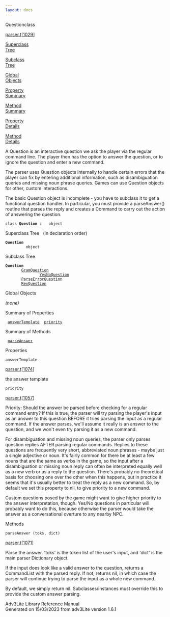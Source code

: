 ```yaml
---
layout: docs
---
```

<span class="title">Question</span><span class="type">class</span>

[parser.t](../file/parser.t.html)\[[1029](../source/parser.t.html#1029)\]

[Superclass  
Tree](#_SuperClassTree_)

[Subclass  
Tree](#_SubClassTree_)

[Global  
Objects](#_ObjectSummary_)

[Property  
Summary](#_PropSummary_)

[Method  
Summary](#_MethodSummary_)

[Property  
Details](#_Properties_)

[Method  
Details](#_Methods_)

<div class="fdesc">

A Question is an interactive question we ask the player via the regular
command line. The player then has the option to answer the question, or
to ignore the question and enter a new command.

The parser uses Question objects internally to handle certain errors
that the player can fix by entering additional information, such as
disambiguation queries and missing noun phrase queries. Games can use
Question objects for other, custom interactions.

The basic Question object is incomplete - you have to subclass it to get
a functional question handler. In particular, you must provide a
parseAnswer() routine that parses the reply and creates a Command to
carry out the action of answering the question.

`class `**`Question`**` :   object`

</div>

<span id="_SuperClassTree_"></span>

<div class="mjhd">

<span class="hdln">Superclass Tree</span>   (in declaration order)

</div>

**`Question`**  
`         object`  
<span id="_SubClassTree_"></span>

<div class="mjhd">

<span class="hdln">Subclass Tree</span>  

</div>

**`Question`**  
`         `[`GramQuestion`](../object/GramQuestion.html)  
`                 `[`YesNoQuestion`](../object/YesNoQuestion.html)  
`         `[`ParseErrorQuestion`](../object/ParseErrorQuestion.html)  
`         `[`RexQuestion`](../object/RexQuestion.html)  
<span id="_ObjectSummary_"></span>

<div class="mjhd">

<span class="hdln">Global Objects</span>  

</div>

*(none)* <span id="_PropSummary_"></span>

<div class="mjhd">

<span class="hdln">Summary of Properties</span>  

</div>

` `[`answerTemplate`](#answerTemplate)`  `[`priority`](#priority)`  `

<span id="_MethodSummary_"></span>

<div class="mjhd">

<span class="hdln">Summary of Methods</span>  

</div>

` `[`parseAnswer`](#parseAnswer)`  `

<span id="_Properties_"></span>

<div class="mjhd">

<span class="hdln">Properties</span>  

</div>

<span id="answerTemplate"></span>

`answerTemplate`

[parser.t](../file/parser.t.html)\[[1074](../source/parser.t.html#1074)\]

<div class="desc">

the answer template

</div>

<span id="priority"></span>

`priority`

[parser.t](../file/parser.t.html)\[[1057](../source/parser.t.html#1057)\]

<div class="desc">

Priority: Should the answer be parsed before checking for a regular
command entry? If this is true, the parser will try parsing the player's
input as an answer to this question BEFORE it tries parsing the input as
a regular command. If the answer parses, we'll assume it really is an
answer to the question, and we won't even try parsing it as a new
command.

For disambiguation and missing noun queries, the parser only parses
question replies AFTER parsing regular commands. Replies to these
questions are frequently very short, abbreviated noun phrases - maybe
just a single adjective or noun. It's fairly common for there be at
least a few nouns that are the same as verbs in the game, so the input
after a disambiguation or missing noun reply can often be interpreted
equally well as a new verb or as a reply to the question. There's
probably no theoretical basis for choosing one over the other when this
happens, but in practice it seems that it's usually better to treat the
reply as a new command. So, by default we set this property to nil, to
give priority to a new command.

Custom questions posed by the game might want to give higher priority to
the answer interpretation, though. Yes/No questions in particular will
probably want to do this, because otherwise the parser would take the
answer as a conversational overture to any nearby NPC.

</div>

<span id="_Methods_"></span>

<div class="mjhd">

<span class="hdln">Methods</span>  

</div>

<span id="parseAnswer"></span>

`parseAnswer (toks, dict)`

[parser.t](../file/parser.t.html)\[[1071](../source/parser.t.html#1071)\]

<div class="desc">

Parse the answer. 'toks' is the token list of the user's input, and
'dict' is the main parser Dictionary object.

If the input does look like a valid answer to the question, returns a
CommandList with the parsed reply. If not, returns nil, in which case
the parser will continue trying to parse the input as a whole new
command.

By default, we simply return nil. Subclasses/instances must override
this to provide the custom answer parsing.

</div>

<div class="ftr">

Adv3Lite Library Reference Manual  
Generated on 15/03/2023 from adv3Lite version 1.6.1

</div>
